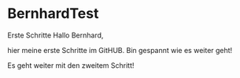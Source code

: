 # BernhardTest
Erste Schritte
Hallo Bernhard,

hier meine erste Schritte im GitHUB. Bin gespannt wie es weiter geht!

Es geht weiter mit den zweitem Schritt!
